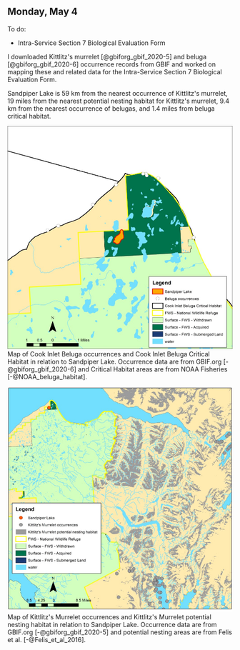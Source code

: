 
## Monday, May 4

To do:

* Intra-Service Section 7 Biological Evaluation Form

I downloaded Kittlitz's murrelet [@gbiforg_gbif_2020-5] and beluga [@gbiforg_gbif_2020-6] occurrence records from GBIF and worked on mapping these and related data for the Intra-Service Section 7 Biological Evaluation Form.

Sandpiper Lake is 59 km from the nearest occurrence of Kittlitz's murrelet, 19 miles from the nearest potential nesting habitat for Kittlitz's murrelet, 9.4 km from the nearest occurrence of belugas, and 1.4 miles from beluga critical habitat.

![Map of Cook Inlet Beluga occurrences and Cook Inlet Beluga Critical Habitat in relation to Sandpiper Lake.](2020-05-04-1550_beluga_map.jpg)\
Map of Cook Inlet Beluga occurrences and Cook Inlet Beluga Critical Habitat in relation to Sandpiper Lake. Occurrence data are from GBIF.org [-@gbiforg_gbif_2020-6] and Critical Habitat areas are from NOAA Fisheries [-@NOAA_beluga_habitat].

![Map of Kittlitz's Murrelet occurrences and Kittlitz's Murrelet potential nesting habitat in relation to Sandpiper Lake.](2020-05-04-1550_murrelet_map.jpg)\
Map of Kittlitz's Murrelet occurrences and Kittlitz's Murrelet potential nesting habitat in relation to Sandpiper Lake. Occurrence data are from GBIF.org [-@gbiforg_gbif_2020-5] and potential nesting areas are from Felis et al. [-@Felis_et_al_2016].

